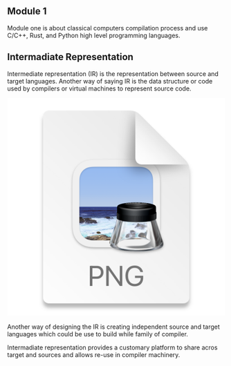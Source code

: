 ## Module 1

Module one is about classical computers compilation process and use C/C++, Rust, and Python high level programming languages.

## Intermadiate Representation

Intermediate representation (IR) is the representation between source and target languages. Another way of saying IR is the data structure or code used by compilers or virtual machines to represent source code.

![](2022-05-23-12-06-47.png)

Another way of designing the IR is creating independent source and target languages which could be use to build while family of compiler.

Intermadiate representation provides a customary platform to share acros target and sources and allows re-use in compiler machinery.
